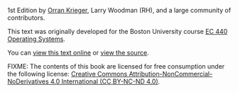 1st Edition by [Orran Krieger](https://okrieg.github.io), Larry Woodman (RH), and a large community of contributors. 

This text was originally developed for the Boston University course [EC 440 Operating Systems][EC440].

You can [view this text online][ghpages] or [view the source][source].

[EC440]: hhttps://docs.google.com/document/d/e/2PACX-1vRIAR-uB62ZAr9LdDP-8RylOhQ76W2fL79TU5TJbgrwUraK72gN5VfJde3B8x8gV3ukcP2lwuWC8TOm/pub
[ghpages]: https://okrieg.github.io/openos/textbook/intro_tb.html
[source]: https://github.com/okrieg/openos

FIXME: The contents of this book are licensed for free consumption under the following license:
[Creative Commons Attribution-NonCommercial-NoDerivatives 4.0 International (CC BY-NC-ND 4.0)](https://creativecommons.org/licenses/by-nc-nd/4.0/).